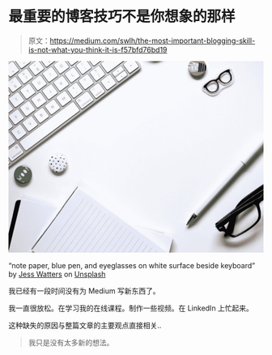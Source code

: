 # 最重要的博客技巧不是你想象的那样

> 原文：<https://medium.com/swlh/the-most-important-blogging-skill-is-not-what-you-think-it-is-f57bfd76bd19>

![](img/6368ad22f1ecd2991c0c692b2a461775.png)

“note paper, blue pen, and eyeglasses on white surface beside keyboard” by [Jess Watters](https://unsplash.com/@designedbyjess?utm_source=medium&utm_medium=referral) on [Unsplash](https://unsplash.com?utm_source=medium&utm_medium=referral)

我已经有一段时间没有为 Medium 写新东西了。

我一直很放松。在学习我的在线课程。制作一些视频。在 LinkedIn 上忙起来。

这种缺失的原因与整篇文章的主要观点直接相关..

> 我只是没有太多新的想法。
